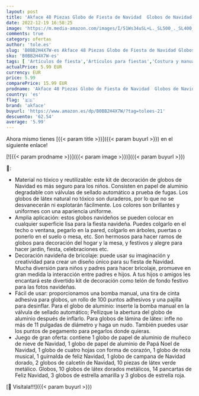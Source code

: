 ```yaml
---
layout: post
title: 'Akface 48 Piezas Globo de Fiesta de Navidad  Globos de Navidad de Aluminio y Látex con bomba de aire manual para Decoración de Navidad o Fiestas'
date: 2022-12-19 16:58:25
image: 'https://m.media-amazon.com/images/I/51Ws34uSL+L._SL500_._SL400_.jpg'
comments: true
category: ofertas
author: 'tole.es'
slug: 'B0BB2H4X7W-es Akface 48 Piezas Globo de Fiesta de Navidad Globos de...'
sku: 'B0BB2H4X7W-es'
tags: [ 'Artículos de fiesta','Artículos para fiestas','Costura y manualidades','Decoración para fiestas','Globos','Hogar y cocina','Materiales para manualidades','akface','navidad','🇪🇸', ]
actualPrice: 5.99 EUR
currency: EUR
price: 5.99
comparePrice: 15.99 EUR
prodname: 'Akface 48 Piezas Globo de Fiesta de Navidad  Globos de Navidad de Aluminio y Látex con bomba de aire manual para Decoración de Navidad o Fiestas'
country: 'es'
flag: '🇪🇸'
brand: 'akface'
buyurl: 'https://www.amazon.es/dp/B0BB2H4X7W/?tag=tolees-21'
descuento: '62.54'
average: '5.99'
---
```


Ahora mismo tienes [{{< param title >}}]({{< param buyurl >}}) en el siguiente enlace!

[![{{< param prodname >}}]({{< param image >}})]({{< param buyurl >}})

🔎:

- Material no tóxico y reutilizable: este kit de decoración de globos de Navidad es más seguro para los niños. Consisten en papel de aluminio degradable con válvulas de sellado automático a prueba de fugas. Los globos de látex natural no tóxico son duraderos, por lo que no se desvanecerán ni explotarán fácilmente. Los colores son brillantes y uniformes con una apariencia uniforme.
- Amplia aplicación: estos globos navideños se pueden colocar en cualquier superficie lisa para la fiesta navideña. Puedes colgarlo en el techo o ventana, pegarlo en la pared, colgarlo en árboles, puertas o ponerlo en el suelo o mesa, etc. Son hermosos para hacer ramos de globos para decoración del hogar y la mesa, y festivos y alegre para hacer jardin, fiesta, celebraciones etc.
- Decoración navideña de bricolaje: puede usar su imaginación y creatividad para crear un diseño único para su fiesta de Navidad. Mucha diversión para niños y padres para hacer bricolaje, promueve en gran medida la interacción entre padres e hijos. A tus hijos o amigos les encantará este divertido kit de decoración como telón de fondo festivo para las fotos navideñas.
- Fácil de usar: proporcionamos una bomba manual, una tira de cinta adhesiva para globos, un rollo de 100 puntos adhesivos y una pajilla para desinflar. Para el globo de aluminio: inserte la bomba manual en la válvula de sellado automático; Pellizque la abertura del globo de aluminio después de inflarlo. Para globos de lámina de látex: infle no más de 11 pulgadas de diámetro y haga un nudo. También puedes usar los puntos de pegamento para pegarlos donde quieras.
- Juego de gran oferta: contiene 1 globo de papel de aluminio de muñeco de nieve de Navidad, 1 globo de papel de aluminio de Papá Noel de Navidad, 1 globo de cuatro hojas con forma de corazón, 1 globo de nota musical, 1 guirnalda de feliz Navidad, 1 globo de campana de Navidad dorado, 2 globos de calcetín de Navidad, 10 piezas de látex verde metálico. Globos, 10 globos de látex dorados metálicos, 14 pancartas de Feliz Navidad, 3 globos de estrella amarilla y 3 globos de estrella roja.

[🛒 Visítala!!!]({{< param buyurl >}})
